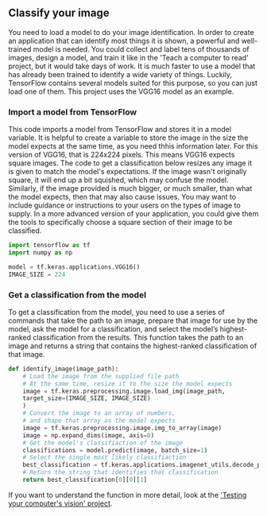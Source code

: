 ## Classify your image
You need to load a model to do your image identification. In order to create an application that can identify most things it is shown, a powerful and well-trained model is needed. You could collect and label tens of thousands of images, design a model, and train it like in the 'Teach a computer to read' project, but it would take days of work. It is much faster to use a model that has already been trained to identify a wide variety of things. Luckily, TensorFlow contains several models suited for this purpose, so you can just load one of them. This project uses the VGG16 model as an example.


### Import a model from TensorFlow
This code imports a model from TensorFlow and stores it in a model variable. It is helpful to create a variable to store the image in the size the model expects at the same time, as you need thhis information later. For this version of VGG16, that is 224x224 pixels. This means VGG16 expects square images. The code to get a classification below resizes any image it is given to match the model's expectations. If the image wasn't originally square, it will end up a bit squished, which may confuse the model. Similarly, if the image provided is much bigger, or much smaller, than what the model expects, then that may also cause issues. You may want to include guidance or instructions to your users on the types of image to supply. In a more advanced version of your application, you could give them the tools to specifically choose a square section of their image to be classified.

```python
import tensorflow as tf
import numpy as np

model = tf.keras.applications.VGG16()
IMAGE_SIZE = 224
```

### Get a classification from the model
To get a classification from the model, you need to use a series of commands that take the path to an image, prepare that image for use by the model, ask the model for a classification, and select the model’s highest-ranked classification from the results. This function takes the path to an image and returns a string that contains the highest-ranked classification of that image.

```python
def identify_image(image_path):
    # Load the image from the supplied file path
    # At the same time, resize it to the size the model expects
    image = tf.keras.preprocessing.image.load_img(image_path, 
    target_size=(IMAGE_SIZE, IMAGE_SIZE)
    )
    # Convert the image to an array of numbers,
    # and shape that array as the model expects
    image = tf.keras.preprocessing.image.img_to_array(image)
    image = np.expand_dims(image, axis=0)
    # Get the model's classifiaction of the image
    classifications = model.predict(image, batch_size=1)
    # Select the single most likely classifiaction 
    best_classification = tf.keras.applications.imagenet_utils.decode_predictions(classifications, top=1)
    # Return the string that identifies that classification
    return best_classification[0][0][1]
```
If you want to understand the function in more detail, look at the ['Testing your computer's vision' project](https://projects.raspberrypi.org/en/projects/testing-your-computers-vision).
